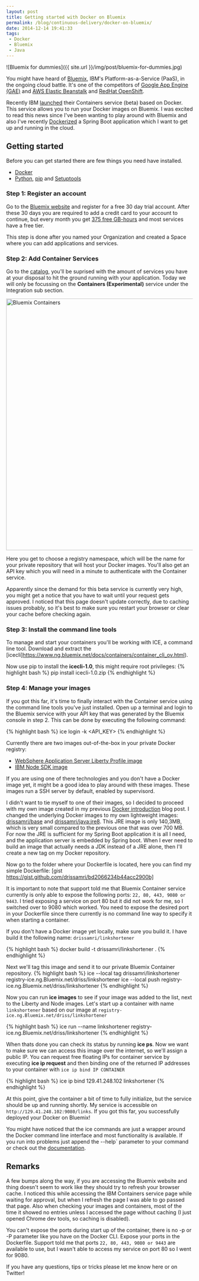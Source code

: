 ```yaml
---
layout: post
title: Getting started with Docker on Bluemix
permalink: /blog/continuous-delivery/docker-on-bluemix/
date: 2014-12-14 19:41:33
tags:
 - Docker
 - Bluemix
 - Java
---
```


![Bluemix for dummies]({{ site.url }}/img/post/bluemix-for-dummies.jpg)

You might have heard of [Bluemix](https://console.ng.Bluemix.net/ "Bluemix"), IBM's Platform-as-a-Service (PaaS), in the ongoing cloud battle. It's one of the competitors of [Google App Engine (GAE)](https://cloud.google.com/appengine/docs) and [AWS Elastic Beanstalk](http://aws.amazon.com/elasticbeanstalk/) and [RedHat OpenShift](https://www.openshift.com/).

Recently IBM [launched](https://developer.ibm.com/Bluemix/2014/12/04/ibm-containers-beta-docker/) their Containers service (beta) based on Docker. This service allows you to run your Docker images on Bluemix. I was excited to read this news since I've been wanting to play around with Bluemix and also I've recently [Dockerized](http://www.drissamri.be/blog/continuous-delivery/introducing-docker-java-developer/) a Spring Boot application which I want to get up and running in the cloud.

## Getting started

Before you can get started there are few things you need have installed.

*   [Docker](https://docs.docker.com/installation/)
*   [Python](https://www.python.org/downloads/), [pip](https://pip.pypa.io/en/latest/installing.html) and [Setuptools](https://pypi.python.org/pypi/setuptools)

### Step 1: Register an account

Go to the [Bluemix website](https://console.ng.Bluemix.net/) and register for a free 30 day trial account. After these 30 days you are required to add a credit card to your account to continue, but every month you get [375 free GB-hours](https://console.ng.Bluemix.net/#/pricing/cloudOEPaneId=pricing) and most services have a free tier.

This step is done after you named your Organization and created a Space where you can add applications and services.

### Step 2: Add Container Services

Go to the [catalog](https://console.ng.Bluemix.net/#/store/cloudOEPaneId=store), you'll be suprised with the amount of services you have at your disposal to hit the ground running with your application. Today we will only be focussing on the **Containers (Experimental)** service under the Integration sub section.

<img src="{{ site.url }}/img/post/bluemix-containers-service.jpg" alt="Bluemix Containers" style="width: 680px;"/>

Here you get to choose a registry namespace, which will be the name for your private repository that will host your Docker images. You'll also get an API key which you will need in a minute to authenticate with the Container service.

Apparently since the demand for this beta service is currently very high, you might get a notice that you have to wait until your request gets approved. I noticed that this page doesn't update correctly, due to caching issues probably, so it's best to make sure you restart your browser or clear your cache before checking again.

### Step 3: Install the command line tools

To manage and start your containers you'll be working with ICE, a command line tool. Download and extract the [icecli]https://www.ng.bluemix.net/docs/containers/container_cli_ov.html).

Now use pip to install the **icecli-1.0**, this might require root privileges:
{% highlight bash %}
 pip install icecli-1.0.zip
 {% endhighlight %}

### Step 4: Manage your images

If you got this far, it's time to finally interact with the Container service using the command line tools you've just installed. Open up a terminal and login to the Bluemix service with your API key that was generated by the Bluemix console in step 2\. This can be done by executing the following command:

{% highlight bash %}
 ice login -k <API_KEY>
{% endhighlight %}

Currently there are two images out-of-the-box in your private Docker registry:

*   [WebSphere Application Server Liberty Profile image](https://www.ng.Bluemix.net/docs/#starters/index-gentopic3.html#container_images_liberty)
*   [IBM Node SDK image](https://www.ng.Bluemix.net/docs/#starters/index-gentopic3.html#container_images_node)

If you are using one of there technologies and you don't have a Docker image yet, it might be a good idea to play around with these images. These images run a SSH server by default, enabled by supervisord.

I didn't want to tie myself to one of their images, so I decided to proceed with my own image created in my previous [Docker introduction](http://www.drissamri.be/blog/continuous-delivery/introducing-docker-java-developer/) blog post. I changed the underlying Docker images to my own lightweight images: [drissamri/base](https://registry.hub.docker.com/u/drissamri/base/dockerfile/) and [drissamri/java:jre8](https://registry.hub.docker.com/u/drissamri/base/dockerfile/). This JRE image is only 140,3MB, which is very small compared to the previous one that was over 700 MB. For now the JRE is sufficient for my Spring Boot application it is all I need, and the application server is embedded by Spring boot. When I ever need to build an image that actually needs a JDK instead of a JRE alone, then I'll create a new tag on my Docker repository.

Now go to the folder where your Dockerfile is located, here you can find my simple Dockerfile:
 [gist https://gist.github.com/drissamri/bd2066234b44acc2900b]

It is important to note that support told me that Bluemix Container service currently is only able to expose the following ports: `22, 80, 443, 9080 or 9443`. I tried exposing a service on port 80 but it did not work for me, so I switched over to 9080 which worked. You need to expose the desired port in your Dockerfile since there currently is no command line way to specify it when starting a container.

If you don't have a Docker image yet locally, make sure you build it. I have build it the following name: `drissamri/linkshortener`

{% highlight bash %}
docker build -t drissamri/linkshortener .
{% endhighlight %}

Next we'll tag this image and send it to our private Bluemix Container repository.
{% highlight bash %}
ice --local tag drissamri/linkshortener registry-ice.ng.Bluemix.net/driss/linkshortener
ice --local push registry-ice.ng.Bluemix.net/driss/linkshortener
{% endhighlight %}

Now you can run **ice images** to see if your image was added to the list, next to the Liberty and Node images.
Let's start up a container with name `linkshortener` based on our image at `registry-ice.ng.Bluemix.net/driss/linkshortener`

{% highlight bash %}
ice run --name linkshortener registry-ice.ng.Bluemix.net/driss/linkshortener
{% endhighlight %}

When thats done you can check its status by running **ice ps**. Now we want to make sure we can access this image over the internet, so we'll assign a public IP. You can request free floating IPs for container service by executing **ice ip request** and then binding one of the returned IP addresses to your container with `ice ip bind IP CONTAINER`

{% highlight bash %}
 ice ip bind 129.41.248.102 linkshortener
 {% endhighlight %}

At this point, give the container a bit of time to fully initialize, but the service should be up and running shortly. My service is accessible on `http://129.41.248.102:9080/links`. If you got this far, you successfully deployed your Docker on Bluemix!

You might have noticed that the ice commands are just a wrapper around the Docker command line interface and most functionality is available. If you run into problems just append the --help` parameter to your command or check out the [documentation](https://www.ng.bluemix.net/docs/containers/container_index.html).

## Remarks

A few bumps along the way, if you are accessing the Bluemix website and thing doesn't seem to work like they should try to refresh your browser cache. I noticed this while accessing the IBM Containers service page while waiting for approval, but when I refresh the page I was able to go passed that page. Also when checking your images and containers, most of the time it showed no entries unless I accessed the page without caching (I just opened Chrome dev tools, so caching is disabled).

You can't expose the ports during start up of the container, there is no -p or -P parameter like you have on the Docker CLI. Expose your ports in the Dockerfile. Support told me that ports `22, 80, 443, 9080 or 9443` are available to use, but I wasn't able to access my service on port 80 so I went for 9080.

If you have any questions, tips or tricks please let me know here or on Twitter!

